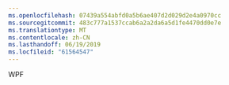 ```yaml
---
ms.openlocfilehash: 07439a554abfd0a5b6ae407d2d029d2e4a0970cc
ms.sourcegitcommit: 483c777a1537ccab6a2a2da6a5d1fe4470dd0e7e
ms.translationtype: MT
ms.contentlocale: zh-CN
ms.lasthandoff: 06/19/2019
ms.locfileid: "61564547"
---
```

WPF